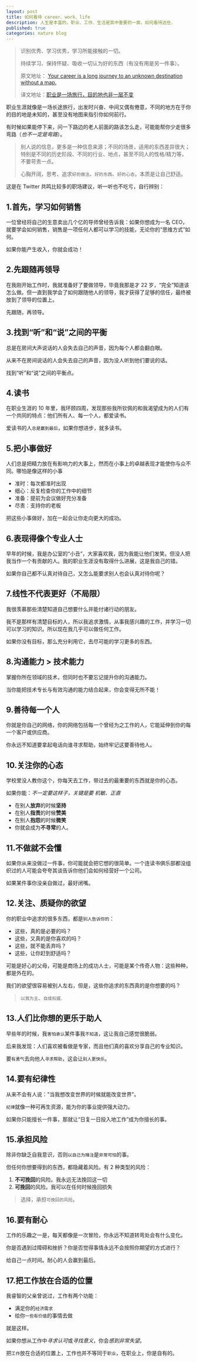 ```yaml
---
layout: post
title: 如何看待 career、work、life
description: 人生是丰富的，职业、工作、生活是其中重要的一面，如何看待这些.
published: true
categories: nature blog
---
```


> 识别优秀、学习优秀，学习所能接触的一切。
> 
> 持续学习、保持怀疑、吸收一切认为好的东西（有没有用是另一件事）。
> 
> 原文地址： [Your career is a long journey to an unknown destination without a map.](https://twitter.com/wdmorrisjr/status/1502996065624203275)
> 
> 译文地址：[职业是一场旅行，目的地也非一层不变](https://baoyu.io/translations/career/career-advices)


职业生涯就像是一场长途旅行，出发时兴奋、中间又偶有倦意，不同的地方在于你的目的地是未知的，甚至没有地图来指引你如何前行。

有时候如果能停下来，问一下路边的老人前面的路该怎么走，可能能帮你少走很多弯路（*也不一定是弯路*）。

> 别人说的信息，更多是一种信息来源；不同的场景，适用的东西差异很大；特别是不同的历史阶段、不同的行业、地点，甚至不同人的性格/精力等，不要苛责一点。
> 
> 心胸开阔，思考、追求`好的做法`、`好的东西`、`好的心态`，本质是让自己舒适。
> 


这是在 Twitter 共鸣比较多的职场建议，听一听也不吃亏，自行辨别：

## 1.首先，学习如何销售

一位曾经将自己的生意卖出几个亿的导师曾经告诉我：如果你想成为一名 CEO，就要学会如何销售，销售是一项任何人都可以学习的技能，无论你的“思维方式”如何。

如果你能产生收入，你就会成功！

## 2.先跟随再领导

在我刚开始工作时，我就准备好了要做领导，毕竟我那是才 22 岁，“完全”知道该怎么做。但一直到我学会了如何跟随他人的领导，我才获得了足够的信任，最终被放到了领导的位置上。

先跟随，再领导。

## 3.找到“听”和“说”之间的平衡

总是在房间大声说话的人会失去自己的声音，因为每个人都会翻白眼。 

从来不在房间说话的人会失去自己的声音，因为没人听到他们要说的话。

找到“听”和“说”之间的平衡点。

## 4.读书

在职业生涯的 10 年里，我环顾四周，发现那些我所钦佩的和我渴望成为的人们有一个共同的特点：他们所有人、每一个人，都爱读书。

爱读书的人`总是赢到最后`，如果你想进步，就多读书。

## 5.把小事做好

人们总是把精力放在有影响力的大事上，然而在小事上的卓越表现才能使你与众不同。哪怕是像这样的小事

* 准时：每次都准时出现
* 细心：反复检查你的工作中的细节
* 准备：提前为会议做好充分准备
* 尽责：支持你的老板

把这些小事做好，加在一起会让你走向更大的成功。

## 6.表现得像个专业人士

早年的时候，我是办公室的“小丑”，大家喜欢我，因为我能让他们发笑。但没人把我当作一个有贡献的人。我的职业生涯没有取得什么进展，这是我自己的错。

如果你自己都不认真对待自己，又怎么能要求别人也会认真对待你呢？

## 7.线性不代表更好（不局限）

我很羡慕那些清楚知道自己想要什么并能付诸行动的朋友。

我不是那样有清楚目标的人，所以我追求激情，从事我感兴趣的工作，并学习一切可以学习的知识。所以现在我几乎可以做任何工作。

如果你没有目标，那么充分利用它，去尽可能的学习更多的东西。

## 8.沟通能力 > 技术能力

掌握你所在领域的技术，但同时也不要忘记提升你的沟通能力。

当你能把技术专长与有效沟通的能力结合起来，你会变得无所不能！

## 9.善待每一个人

你就是你自己的网络，你的网络包括每一个曾经为之工作的人，它能延伸到你的每一个客户或供应商。

你永远不知道要拿起电话向谁寻求帮助，始终牢记这要善待他人。

## 10.关注你的心态

学校里没人教你这个，你每天去工作，带过去的最重要的东西就是你的心态。

如果你能：*不一定要这样子，关键是要 机敏、正直*

* 在别人**放弃**的时候**坚持**
* 在别人**指责**的时候**赞美**
* 在别人**抱怨**的时候**微笑**
* 你就会成为**不寻常**的人。

## 11.不做就不会懂

如果你从来没做过一件事，你可能就会把它想的很简单。一个连读书俱乐部都没组织过的人可能会夸夸其谈告诉你他们会如何经营好一个公司。

如果某件事你没亲自做过，最好闭嘴。

## 12.关注、质疑你的欲望

你的职业中追求的很多东西，都是`别人告诉你的`：

* 这些，真的是必要的吗？
* 这些，又真的是你喜欢的吗？
* 这些，就不能丢弃吗？
* 这些，让你赶到舒适吗？

可能是好心的父母，可能是商场上的成功人士，可能是某个传奇人物：这些种种，都是外在的。


我们的欲望很容易被别人左右，但是，这些你追求的东西真的是你想要的吗？

> `以我为主`、`自成权威`.

## 13.人们比你想的更乐于助人

早些年的时候，我`害怕承认`某件事我`不知道`，这让我自己感觉很脆弱。

后来我发现：人们喜欢被看做是专家，而且他们真的喜欢分享自己的专业知识。

要`有勇气`去向他人`寻求帮助`，这会让`别人更快乐`。

## 14.要有纪律性

从来不会有人说："当我想改变世界的时候就能改变世界"。

`纪律`就像一种可再生资源，能为你的事业提供强大动力。

如果你只能擅长一件事，那就让“日复一日投入地工作”成为你擅长的事。

## 15.承担风险

除非你缺乏自我意识，否则`以自己为赌注`是`非常可怕`的事。

但任何你想要得到的东西，都隐藏着风险。有 2 种类型的风险：

1. **不可挽回**的风险。我永远无法挽回这一切
2. **可挽回**的风险。我可以在任何时候挽回损失

> 选择，承担`可挽回的风险`。

## 16.要有耐心

工作的乐趣之一是，每天都像是一次冒险，你永远不知道转弯处会有什么变化。

你是否遇到过障碍和挫折？你是否觉得事情永远不会按照你期望的方式进行？

给自己一点时间。耐心的人会赢到最后。

## 17.把工作放在合适的位置

我睿智的父亲曾说过，工作有两个功能：

* 满足你的`经济需求`
* 给你`一些有价值`的事情去做

就是这样。

如果你想从工作中*寻求认可*或*寻找意义*，你会*感到非常失望*。

把`工作`放在合适的位置上，工作也并不等同于`职业`，在职业上，你是自有的。














[NingG]:    http://ningg.github.com  "NingG"

